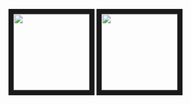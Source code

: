 <p align="center">
<a title="TITLE OF IMAGE" href=LINK TO SOMETHING><img src="https://file.garden/Zuz0EFGrRwegVsDI/pony-town-erm-kiss-blinking-padded-4x.gif" width="150" height="150" border="10"/ ></a>
<a title="TITLE OF IMAGE" href=LINK TO SOMETHING><img src="https://file.garden/Zuz0EFGrRwegVsDI/pony-town-erm-kiss-blinking-padded-4x%20(1).gif" width="150" height="150" border="10"/ ></a>
